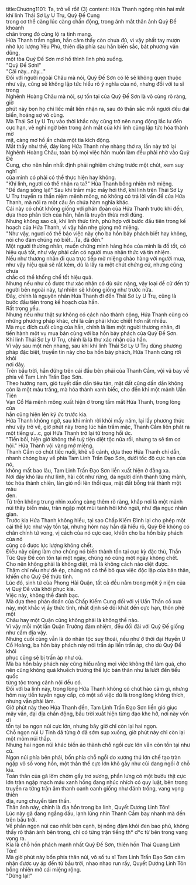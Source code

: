 title:Chương1101: Ta, trở về rồi! (3)
content:
Hứa Thanh ngóng nhìn hai mắt khí linh Thái Sơ Ly U Trụ, Quỷ Đế Cung<br>trong cơ thể càng lúc càng chấn động, trong ánh mắt thân ảnh Quỷ Đế khoanh<br>chân trong đó cũng lộ ra tinh mang.<br>Hứa Thanh trầm ngâm, hắn cảm thấy còn chưa đủ, vì vậy phất tay mượn<br>nhờ lực lượng Yêu Phù, thiên địa phía sau hắn biến sắc, bát phương vân dũng,<br>một tòa Quỷ Đế Sơn mơ hồ thình lình phủ xuống.<br>"Quỷ Đế Sơn!"<br>"Cái này...này..."<br>Đối với người ngoài Châu mà nói, Quỷ Đế Sơn có lẽ sẽ không quen thuộc<br>như vậy, cũng sẽ không lập tức hiểu rõ ý nghĩa của nó, nhưng đối với tu sĩ trong<br>Nghênh Hoàng Châu mà nói, sự tồn tại của Quỷ Đế Sơn là vô cùng rõ ràng, giờ<br>phút này bọn họ chỉ liếc mắt liền nhận ra, sau đó thần sắc mỗi người đều đại<br>biến, hoảng sợ vô cùng.<br>Mà Thái Sơ Ly U Trụ vào thời khắc này cũng trở nên rung động lắc lư đến<br>cực hạn, vẻ nghi ngờ bên trong ánh mắt của khí linh cũng lập tức hóa thành mờ<br>mịt, càng mơ hồ ẩn chứa một tia kích động.<br>Mắt thấy như thế, đáy lòng Hứa Thanh nhẹ nhàng thở ra, lần này trở lại<br>Nghênh Hoàng Châu, toàn bộ mọi việc hắn muốn làm đều phải nhờ vào Quỷ Đế<br>Cung, cho nên hắn nhất định phải nghiệm chứng trước một chút, xem suy nghĩ<br>của mình có phải có thể thực hiện hay không.<br>"Khí linh, ngươi có thể nhận ra ta?" Hứa Thanh bỗng nhiên mở miệng.<br>"Đế đang sống lại!" Sau khi trầm mặc mấy hơi thở, khí linh trên Thái Sơ Ly<br>U Trụ truyền ra thần niệm mênh mông, nó không có trả lời vấn đề của Hứa<br>Thanh, mà nói ra một câu ẩn chứa hàm nghĩa khác.<br>Cái này có chút không giống với phán đoán của Hứa Thanh trước khi đến,<br>dựa theo phân tích của hắn, hẳn là truyền thừa mới đúng.<br>Nhưng không sao cả, khí linh thức tỉnh, phù hợp với bước đầu tiên trong kế<br>hoạch của Hứa Thanh, vì vậy hắn nhẹ giọng mở miệng.<br>"Như vậy, ngươi có thể báo việc này cho ba hồn bảy phách biết hay không,<br>nói cho đám chúng nó biết...Ta, đã đến."<br>Một người thương nhân, muốn chứng minh hàng hóa của mình là đồ tốt, có<br>hiệu quả tốt, như vậy phải cần có người mua nhận thức và tín nhiệm.<br>Nếu như thương nhân đi qua trực tiếp mở miệng chào hàng với người mua,<br>như vậy hiệu quả sẽ rất kém, dù là lấy ra một chút chứng cứ, nhưng cũng chưa<br>chắc có thể khống chế tốt hiệu quả.<br>Nhưng nếu như có được thư xác nhận có đủ sức nặng, vậy loại đề cử đến từ<br>người bên ngoài này, tự nhiên sẽ không giống như trước nữa.<br>Đây, chính là nguyên nhân Hứa Thanh đi đến Thái Sơ Ly U Trụ, cũng là<br>bước đầu tiên trong kế hoạch của hắn.<br>Rất trọng yếu.<br>Nhưng nếu như thật sự không có cách nào thành công, Hứa Thanh cũng có<br>những phương pháp khác, chỉ là cần phải khúc chiết hơn rất nhiều.<br>Mà mục đích cuối cùng của hắn, chính là làm một người thương nhân, đi<br>tiến hành một vụ mua bán cùng với ba hồn bảy phách của Quỷ Đế Sơn.<br>Khí linh Thái Sơ Ly U Trụ, chính là lá thư xác nhận của hắn.<br>Vì vậy sau một nén nhang, sau khi khí linh Thái Sơ Ly U Trụ dùng phương<br>pháp đặc biệt, truyền tin này cho ba hồn bảy phách, Hứa Thanh cũng rời khỏi<br>nơi đây.<br>Trên bầu trời, hắn đứng trên cái đầu bên phải của Thanh Cầm, vội vã bay về<br>phía về Tam Linh Trấn Đạo Sơn.<br>Theo hướng nam, gió tuyết dần dần tiêu tán, mặt đất cũng dần dần không<br>còn là một màu trắng, mà hóa thành xanh biếc, cho đến khi một mảnh Uẩn Tiên<br>Vạn Cổ Hà mênh mông xuất hiện ở trong tầm mắt Hứa Thanh, trong lòng của<br>hắn cũng hiện lên ký ức trước kia.<br>Hứa Thanh không ngờ, sau khi mình rời khỏi mấy năm, lại lấy phương thức<br>như vậy trở về, giờ phút này trong lúc hắn trầm mặc, Thanh Cầm liền phát ra<br>một tiếng ự...c, gọi Hứa Thanh trở lại từ trong hồi ức.<br>"Tiền bối, hiện giờ không thể tuỳ tiện diệt tộc nữa rồi, nhưng ta sẽ tìm cơ<br>hội." Hứa Thanh vội vàng mở miệng.<br>Thanh Cầm có chút tiếc nuối, khẽ vỗ cánh, dựa theo Hứa Thanh chỉ dẫn,<br>nhanh chóng bay về phía Tam Linh Trấn Đạo Sơn, dưới tốc độ cực hạn của nó,<br>không mất bao lâu, Tam Linh Trấn Đạo Sơn liền xuất hiện ở đằng xa.<br>Nơi đây khô lâu như lĩnh, hài cốt như rừng, da người dính thành từng mảnh,<br>tóc hóa thành chiên, làn gió nổi lên thổi qua, mặt đất bỗng trải thành một màu<br>đen.<br>Từ trên không trung nhìn xuống càng thêm rõ ràng, khắp nơi là một mảnh<br>núi thây biển máu, tràn ngập một mùi tanh hôi khó ngửi, như địa ngục nhân<br>gian.<br>Trước kia Hứa Thanh không hiểu, tại sao Chấp Kiếm Đình lại cho phép một<br>cái thế lực như vậy tồn tại, nhưng hôm nay hắn đã hiểu rõ, Quỷ Đế không có<br>chân chính tử vong, vị cách của nó cực cao, khiến cho ba hồn bảy phách của nó<br>cũng có được lực lượng không chết.<br>Điều này cũng làm cho chúng nó biến thành tồn tại cực kỳ đặc thù, Thần<br>Tức Quỷ Đế còn tồn tại một ngày, chúng nó cũng một ngày không chết.<br>Cho nên không phải là không diệt, mà là không cách nào diệt được.<br>Thậm chí nếu như đè ép, chúng nó có thể bỏ qua việc độc lập của bản thân,<br>khiến cho Quỷ Đế thức tỉnh.<br>Lúc đó, sinh tử của Phong Hải Quận, tất cả đều nằm trong mộit ý niệm của<br>vị Quỷ Đế vừa khôi phục kia.<br>Việc này, không thể đánh bạc.<br>Mà dựa theo phán đoán của Chấp Kiếm Cung đối với vị Uẩn Thần cổ xưa<br>này, một khắc vị ấy thức tỉnh, nhất định sẽ đói khát đến cực hạn, thôn phệ một<br>Châu hay một Quận cũng không phải là không thể nào.<br>Vì vậy mỗi một lần Quận Trưởng đảm nhiệm, đều đối đãi với Quỷ Đế giống<br>như cấm địa vậy.<br>Nhưng cuối cùng vẫn là do nhân tộc suy thoái, nếu như ở thời đại Huyền U<br>Cổ Hoàng, ba hồn bảy phách này nói trấn áp liền trấn áp, cho dù Quỷ Đế khôi<br>phục cũng sẽ bị trấn áp như cũ.<br>Mà ba hồn bảy phách này cũng hiểu rằng mọi việc không thể làm quá, cho<br>nên cũng không quá khuếch trương thế lực bản thân như là lướt đến tiểu quốc<br>từng tộc trong cảnh nội đều có.<br>Đối với ba linh này, trong lòng Hứa Thanh không có chút hảo cảm gì, nhưng<br>hôm nay tiền tuyến nguy cấp, có một số việc dù là trong lòng không thích,<br>nhưng vẫn phải làm.<br>Giờ phút này theo Hứa Thanh đến, Tam Linh Trấn Đạo Sơn liền gió giục<br>mây vần, đại địa chấn động, bầu trời xuất hiện từng đạo khe hở, nơi này vốn dĩ<br>tồn tại ba ngọn núi cực lớn, nhưng bây giờ chỉ còn lại hai ngọn.<br>Chỗ ngọn núi U Tinh đã từng ở đã sớm sụp xuống, giờ phút này chỉ còn lại<br>một mỏm núi thấp.<br>Nhưng hai ngọn núi khác biến ảo thành chỗ ngồi cực lớn vẫn còn tồn tại như<br>cũ.<br>Ngọn núi phía bên phải, bốn phía chỗ ngồi do xương thú lớn chế tạo tràn<br>ngập vô số vong hồn, một thân thể cực lớn khô gầy như củi đang ngồi ở chỗ kia.<br>Toàn thân của gã lởm chởm gầy trơ xương, phần lưng có một bướu thịt cực<br>lớn tràn ngập mạch máu xanh hồng đang nhúc nhích có quy luật, bên trong<br>truyền ra từng trận âm thanh oanh oanh giống như đánh trống, vang vọng thiên<br>địa, rung chuyển tâm thần.<br>Thân ảnh này, chính là địa hồn trong ba linh, Quyết Dương Linh Tôn!<br>Lúc này gã đang ngẩng đầu, lạnh lùng nhìn Thanh Cầm bay nhanh mà đến<br>trên bầu trời.<br>Về phần ngọn núi cao nhất bên cạnh, bị nồng đậm khói đen bao phủ, không<br>thấy rõ thân ảnh bên trong, chỉ có từng trận tiếng th* d*c từ bên trong vang<br>vọng ra.<br>Kia là chỗ hồn phách mạnh nhất Quỷ Đế Sơn, thiên hồn Thai Quang Linh<br>Tôn!<br>Mà giờ phút này bốn phía thân núi, vô số tu sĩ Tam Linh Trấn Đạo Sơn cảm<br>nhận được uy áp đến từ bầu trời, nhao nhao run rẩy, Quyết Dương Linh Tôn<br>bỗng nhiên mở cái miệng rộng.<br>"Dừng lại!"